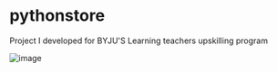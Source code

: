 # pythonstore
Project I developed for BYJU'S Learning teachers upskilling program

![image](https://user-images.githubusercontent.com/9470353/183518360-4fb311ce-8657-4959-9085-d13dee87b1fa.png)
